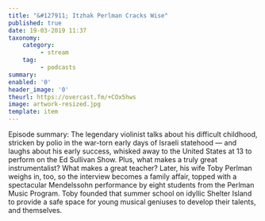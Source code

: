 ```yaml
---
title: "&#127911; Itzhak Perlman Cracks Wise"
published: true
date: 19-03-2019 11:37
taxonomy:
    category:
         - stream
    tag:
         - podcasts
summary:
enabled: '0'
header_image: '0'
theurl: https://overcast.fm/+COx5hws
image: artwork-resized.jpg
template: item
---
```

 
Episode summary: The legendary violinist talks about his difficult childhood, stricken by polio in the war-torn early days of Israeli statehood — and laughs about his early success, whisked away to the United States at 13 to perform on the Ed Sullivan Show. Plus, what makes a truly great instrumentalist? What makes a great teacher? Later, his wife Toby Perlman weighs in, too, so the interview becomes a family affair, topped with a spectacular Mendelssohn performance by eight students from the Perlman Music Program. Toby founded that summer school on idyllic Shelter Island to provide a safe space for young musical geniuses to develop their talents, and themselves.
